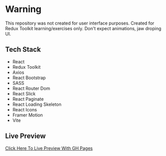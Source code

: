 # Warning

This repository was not created for user interface purposes. Created for Redux Toolkit learning/exercises only.
Don't expect animations, jaw droping UI.

## Tech Stack

-   React
-   Redux Toolkit
-   Axios
-   React Bootstrap
-   SASS
-   React Router Dom
-   React Slick
-   React Paginate
-   React Loading Skeleton
-   React Icons
-   Framer Motion
-   Vite

## Live Preview
[Click Here To Live Preview With GH Pages](https://alperencapar.github.io/simple-e-commerce-site/)
